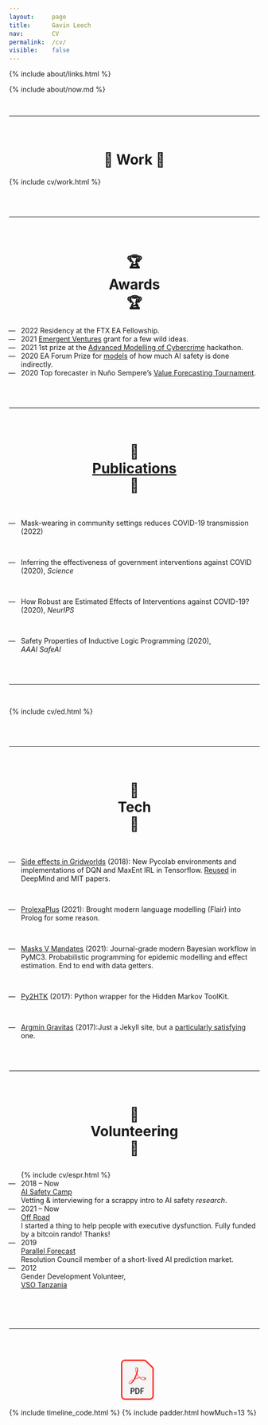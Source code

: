 ```yaml
---
layout: 	page
title: 		Gavin Leech
nav: 		CV
permalink:	/cv/
visible:	false
---
```


{%  include about/links.html  %}

{%  include about/now.md  %}

<!-- %  include about/infomercial.md  %} -->


<br>

<hr />

<br>

<center>
  <h1 class="titl">
    💪 Work 💪
  </h1>
</center>

{%  include cv/work.html  %}

<br><br>

<hr />

<br>


<center>
  <h1 class="titl">
    🏆
    <br class="break">
    Awards
    <br class="break">
    🏆
  </h1>
</center>


<section class="timeline cv prize">
  <ul>
     <li>
      <div>
        <time>
          2022
        </time>
        Residency at the FTX EA Fellowship.
      </div>
    </li>
<!--  -->
<!--  -->
     <li>
      <div>
        <time>
          2021
        </time>
        <a href="{{tc}}">Emergent Ventures</a> grant for a few wild ideas.
      </div>
    </li>
    <!--  -->
    <li>
      <div>
        <time>
          2021
        </time>
        1st prize at the <a href="{{amoc}}">Advanced Modelling of Cybercrime</a> hackathon.
      </div>
    </li>
    <!--  -->
    <li>
      <div>
        <time>
          2020
        </time>
        EA Forum Prize for <a href="{{aiac}}">models</a> of how much AI safety is done indirectly.
      </div>
    </li>
    <!--  -->
    <li>
      <div>
        <time>
          2020
        </time>
        Top forecaster in Nuño Sempere’s <a href="{{vtf}}">Value Forecasting Tournament</a>.
      </div>
    </li>
</ul>
</section>


<br><br>

<hr />

<br>

<center>
  <h1 class="titl">
    📃
    <br class="break">
    <a class="pubs" href="/researches">Publications</a>
    <br class="break">
    📃
  </h1>
</center>

<br>

* <time>
      Mask-wearing in community settings reduces COVID-19 transmission<br><span style="font-weight: normal;">(2022)<!-- <i>PNAS</i> --> </span>
  </time> 
<br>

* <time>
      Inferring the effectiveness of government interventions against COVID<br><span style="font-weight: normal;">(2020),
      <i>Science</i>
    </span>
  </time> 
<br>

* <time>
      How Robust are Estimated Effects of Interventions against COVID-19?<br><span style="font-weight: normal;">(2020), <i>NeurIPS</i>
      </span>
  </time> 
<br>

* <time>
    Safety Properties of Inductive Logic Programming
    <span style="font-weight: normal;">
      (2020),<br>
      <i>AAAI SafeAI</i>
    </span>
  

<br><br>

<hr />

<br>

{%  include cv/ed.html  %}

<br><br>

<hr />

<br>


<center>
  <h1 class="titl">
   🐞
   <br class="break">
   Tech
   <br class="break">
   🐞 
  </h1>
  <br>
</center>


* <time><a href="/grids">Side effects in Gridworlds</a> (2018):</time> New Pycolab environments and implementations of DQN and MaxEnt IRL in Tensorflow. <a href="{{citess}}">Reused</a> in DeepMind and MIT papers.

<br>

* <time><a href="{{prolexa}}">ProlexaPlus</a> (2021):</time>
Brought modern language modelling (Flair) into Prolog for some reason.

<br>

* <time><a href="{{masksman}}">Masks V Mandates</a> (2021):</time>
Journal-grade modern Bayesian workflow in PyMC3. Probabilistic programming for epidemic modelling and effect estimation. End to end with data getters.

<br>

* <time><a href="{{htk}}">Py2HTK</a> (2017):</time>
Python wrapper for the Hidden Markov ToolKit.

<br>

* <time><a href="{{argg}}">Argmin Gravitas</a> (2017):</time>Just a Jekyll site, but a <a href="/colophon">particularly satisfying</a> one.

<br><br>

<hr />

<br>


<!-- <center>
  <h1>
  &nbsp;&nbsp;
   📈 Stats 📈 
  </h1>
  Brier score 
  Start <a href="{{g}}">reviewing</a> everything I read.<br>
</center>
 -->

<!-- <br>

<hr />

<br>
 -->
<center>
  <h1 class="titl">

  🙋 
  <br class="break">
  Volunteering 
  <br class="break">
  🙋
  </h1>
</center>

<section class="timeline cv vol">
  <ul>
    {%  include cv/espr.html  %}
    <!--  -->
    <li>
      <div>
        <time>
          2018 – Now
          <br class="break">
          <!--  -->
          <a class="org" href="aisafety.camp">AI Safety Camp</a>
          <br class="break">
        </time>
        Vetting & interviewing for a scrappy intro to AI safety <i>research</i>.
      </div>
    </li>
    <!--  -->
    <li>
      <div>
        <time>
          2021 – Now
          <br class="break">
          <!--  -->
          <a class="org" href="{{offf}}">Off Road</a>
          <br class="break">
        </time>
        I started a thing to help people with executive dysfunction. Fully funded by a bitcoin rando! Thanks!
      </div>
    </li>
    <!--  -->
    <li>
      <div>
        <time>
          2019
          <br class="break">
            <a href="{{parallel}}" class="org">Parallel Forecast</a>
          <br>
        </time>
        Resolution Council member of a short-lived AI prediction market.
      </div>
    </li>
    <!--  -->
    <li>
      <div>
        <time>
          2012
          <br class="break">
          <span class="org">
            Gender Development Volunteer,
          </span>
          <br>
          <a class="org" href="{{vso}}">VSO Tanzania</a><br>
        </time>
          <br class="break">
          <br class="break">
      </div>
    </li>
</ul>
</section>

<br>

<hr />

<br><br>

<center>
  &nbsp;&nbsp;
  <a target="_blank" href="/cv.pdf">
     <img width="13%"  src="/img/PDF_file_icon.svg" />
  </a>
</center>


<style>
  .pubs:hover {
    color: #006800
  }

  ul {
    list-style-type: '—   ';
  }

  .ui-accordion .ui-accordion-header {
    font-size: 160% !important;
  }

  #nowacc {
    background-color: cornflowerblue !important;
    border:  4px solid #000;
    border-bottom-left-radius: 0;
    border-bottom-right-radius: 0;
    border-top-left-radius: 0;
    border-top-right-radius: 0;
    padding: 0.5em;
  }

  .ui-icon-triangle-1-e, .ui-icon-triangle-1-s {
    transform: scale(3.5);
    margin-right: 10px;
    margin-left: 15px;
  }

  .ui-icon-triangle-1-s {
    transform: scale(3.5);
    margin-left: 20px;
    margin-right: 10px;
  } 
  



</style>

{%	include timeline_code.html		%}
{%  include padder.html   howMuch=13  %}
